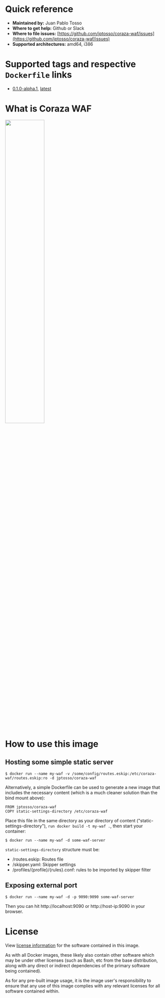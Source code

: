 # Quick reference
- **Maintained by:** Juan Pablo Tosso
- **Where to get help:** Github or Slack
- **Where to file issues:** [https://github.com/jptosso/coraza-waf/issues](https://github.com/jptosso/coraza-waf/issues)
- **Supported architectures:** amd64, i386

# Supported tags and respective ``Dockerfile`` links
- [0.1.0-alpha.1](#), [latest](#)

# What is Coraza WAF

<img src="https://github.com/jptosso/coraza-waf/raw/master/docs/logo.png" width="50%">

# How to use this image

## Hosting some simple static server

```
$ docker run --name my-waf -v /some/config/routes.eskip:/etc/coraza-waf/routes.eskip:ro -d jptosso/coraza-waf
```

Alternatively, a simple Dockerfile can be used to generate a new image that includes the necessary content (which is a much cleaner solution than the bind mount above):

```
FROM jptosso/coraza-waf
COPY static-settings-directory /etc/coraza-waf
```

Place this file in the same directory as your directory of content ("static-settings-directory"), ``run docker build -t my-waf .``, then start your container:

```
$ docker run --name my-waf -d some-waf-server
```

``static-settings-directory`` structure must be:
- /routes.eskip: Routes file
- /skipper.yaml: Skipper settings
- /profiles/{profile}/{rules}.conf: rules to be imported by skipper filter

## Exposing external port

```
$ docker run --name my-waf -d -p 9090:9090 some-waf-server
```

Then you can hit http://localhost:9090 or http://host-ip:9090 in your browser.

# License

View [license information](#) for the software contained in this image.

As with all Docker images, these likely also contain other software which may be under other licenses (such as Bash, etc from the base distribution, along with any direct or indirect dependencies of the primary software being contained).

As for any pre-built image usage, it is the image user's responsibility to ensure that any use of this image complies with any relevant licenses for all software contained within.